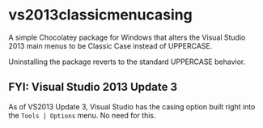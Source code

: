 # vs2013classicmenucasing

A simple Chocolatey package for Windows that alters the Visual Studio 2013 main menus to be Classic Case instead of UPPERCASE.

Uninstalling the package reverts to the standard UPPERCASE behavior.

## FYI: Visual Studio 2013 Update 3

As of VS2013 Update 3, Visual Studio has the casing option built right into the `Tools | Options` menu. No need for this.
